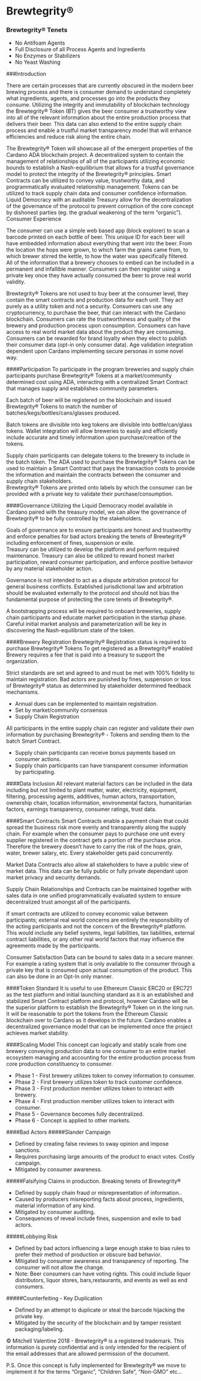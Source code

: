 # Brewtegrity®
### Brewtegrity® Tenets 
- No Antifoam Agents 
- Full Disclosure of all Process Agents and Ingredients 
- No Enzymes or Stabilizers 
- No Yeast Washing

###Introduction 

There are certain processes that are currently obscured in the modern beer brewing process and there is consumer demand to understand completely what ingredients, agents, and processes go into the products they consume.  Utilizing the integrity and immutability of blockchain technology the Brewtegrity® Token (BT) gives the beer consumer a trustworthy view into all of the relevant information about the entire production process that delivers their beer.  This data can also extend to the entire supply chain process and enable a trustful market transparency model that will enhance efficiencies and reduce risk along the entire chain.

The Brewtegrity® Token will showcase all of the emergent properties of the Cardano ADA blockchain project.  A decentralized system to contain the management of relationships of all of the participants utilizing economic bounds to establish a Nash-equilibrium that allows for a trustful governance model to protect the integrity of the Brewtegrity® principles.  Smart Contracts can be utilized to convey value, trustworthy data, and programmatically evaluated relationship management. Tokens can be utilized to track supply chain data and consumer confidence information.  Liquid Democracy with an auditable Treasury allow for the decentralization of the governance of the protocol to prevent corruption of the core concept by dishonest parties (eg. the gradual weakening of the term “organic”). 
Consumer Experience

The consumer can use a simple web based app (block explorer) to scan a barcode printed on each bottle of beer.  This unique ID for each beer will have embedded information about everything that went into the beer.  From the location the hops were grown, to which farm the grains came from, to which brewer stirred the kettle, to how the water was specifically filtered.  All of the information that a brewery chooses to embed can be included in a permanent and infallible manner. Consumers can then register using a private key once they have actually consumed the beer to prove real world validity. 

Brewtegrity® Tokens are not used to buy beer at the consumer level, they contain the smart contracts and production data for each unit. They act purely as a utility token and not a security.
Consumers can use any cryptocurrency, to purchase the beer, that can interact with the Cardano blockchain.
Consumers can rate the trustworthiness and quality of the brewery and production process upon consumption. 
Consumers can have access to real world market data about the product they are consuming.
Consumers can be rewarded for brand loyalty when they elect to publish their consumer data (opt-in only consumer data).
Age validation integration dependent upon Cardano implementing secure personas in some novel way. 

####Participation
To participate in the program breweries and supply chain participants purchase Brewtegrity® Tokens at a market/community determined cost using ADA, interacting with a centralized Smart Contract that manages supply and establishes community parameters.

Each batch of beer will be registered on the blockchain and issued Brewtegrity® Tokens to match the number of batches/kegs/bottles/cans/glasses produced.  

Batch tokens are divisible into keg tokens are divisible into bottle/can/glass tokens.
Wallet integration will allow breweries to easily and efficiently include accurate and timely information upon purchase/creation of the tokens. 

Supply chain participants can delegate tokens to the brewery to include in the batch token. 
The ADA used to purchase the Brewtegrity® Tokens can be used to maintain a Smart Contract that pays the transaction costs to provide the information and maintain the contracts between the consumer and supply chain stakeholders.  
Brewtegrity® Tokens are printed onto labels by which the consumer can be provided with a private key to validate their purchase/consumption. 

####Governance
Utilizing the Liquid Democracy model available in Cardano paired with the treasury model, we can allow the governance of Brewtegrity® to be fully controlled by the stakeholders.

Goals of governance are to ensure participants are honest and trustworthy and enforce penalties for bad actors breaking the tenets of Brewtegrity® including enforcement of fines, suspension or exile.  
Treasury can be utilized to develop the platform and perform required maintenance. Treasury can also be utilized to reward honest market participation, reward consumer participation, and enforce positive behavior by any material stakeholder action.  

Governance is not intended to act as a dispute arbitration protocol for general business conflicts.  Established jurisdictional law and arbitration should be evaluated externally to the protocol and should not bias the fundamental purpose of protecting the core tenets of Brewtegrity®.  

A bootstrapping process will be required to onboard breweries, supply chain participants and educate market participation in the startup phase.  Careful initial market analysis and parameterization will be key in discovering the Nash-equilibrium state of the token.

####Brewery Registration
Brewtegrity® Registration status is required to purchase Brewtegrity® Tokens
To get registered as a Brewtegrity® enabled Brewery requires a fee that is paid into a treasury to support the organization.    

Strict standards are set and agreed to and must be met with 100% fidelity to maintain registration.
Bad actors are punished by fines, suspension or loss of Brewtegrity® status as determined by stakeholder determined feedback mechanisms.
- Annual dues can be implemented to maintain registration.
- Set by market/community consensus
- Supply Chain Registration

All participants in the entire supply chain can register and validate their own information by purchasing Brewtegrity® - Tokens and sending them to the batch Smart Contract.
- Supply chain participants can receive bonus payments based on consumer actions.
- Supply chain participants can have transparent consumer information by participating. 

####Data Inclusion
All relevant material factors can be included in the data including but not limited to plant matter, water, electricity, equipment, filtering, processing agents, additives, human actors, transportation, ownership chain, location information, environmental factors, humanitarian factors, earnings transparency, consumer ratings, trust data.

####Smart Contracts
Smart Contracts enable a payment chain that could spread the business risk more evenly and transparently along the supply chain.  For example when the consumer pays to purchase one unit every supplier registered in the contract gets a portion of the purchase price.  Therefore the brewery doesn’t have to carry the risk of the hops, grain, water, brewer salary, etc.  Every stakeholder gets paid concurrently.  

Market Data Contracts also allow all stakeholders to have a public view of market data.  This data can be fully public or fully private dependant upon market privacy and security demands. 

Supply Chain Relationships and Contracts can be maintained together with sales data in one unified programmatically evaluated system to ensure decentralized trust amongst all of the participants.

If smart contracts are utilized to convey economic value between participants; external real world concerns are entirely the responsibility of the acting participants and not the concern of the Brewtegrity® platform. This would include any belief systems, legal liabilities, tax liabilities, external contract liabilities, or any other real world factors that may influence the agreements made by the participants.  

Consumer Satisfaction Data can be bound to sales data in a secure manner.  For example a rating system that is only available to the consumer through a private key that is consumed upon actual consumption of the product.  This can also be done in an Opt-In only manner.

####Token Standard
It is useful to use Ethereum Classic ERC20 or ERC721 as the test platform and initial launching standard as it is an established and stabilized Smart Contract platform and protocol, however Cardano will be the superior platform to establish the Brewtegrity® Token on in the long run.  It will be reasonable to port the tokens from the Ethereum Classic blockchain over to Cardano as it develops in the future.  Cardano enables a decentralized governance model that can be implemented once the project achieves market stability. 

####Scaling Model
This concept can logically and stably scale from one brewery conveying production data to one consumer to an entire market ecosystem managing and accounting for the entire production process from core production constituency to consumer.

- Phase 1 - First brewery utilizes token to convey information to consumer. 
- Phase 2 - First brewery utilizes token to track customer confidence.
- Phase 3 - First production member utilizes token to interact with brewery.
- Phase 4 - First production member utilizes token to interact with consumer.
- Phase 5 - Governance becomes fully decentralized.
- Phase 6 - Concept is applied to other markets.

####Bad Actors
#####Slander Campaign
- Defined by creating false reviews to sway opinion and impose sanctions. 
- Requires purchasing large amounts of the product to enact votes.  Costly campaign.
- Mitigated by consumer awareness.

#####Falsifying Claims in production. Breaking tenets of Brewtegrity®
- Defined by supply chain fraud or misrepresentation of information.. 
- Caused by producers misreporting facts about process, ingredients, material information of any kind.
- Mitigated by consumer auditing. 
- Consequences of reveal include fines, suspension and exile to bad actors.

#####Lobbying Risk
- Defined by bad actors influencing a large enough stake to bias rules to prefer their method of production or obscure bad behavior. 
- Mitigated by consumer awareness and transparency of reporting.  The consumer will not allow the change.  
- Note: Beer consumers can have voting rights. This could include liquor distributors, liquor stores, bars,restaurants, and events as well as end consumers. 

#####Counterfeiting - Key Duplication
- Defined by an attempt to duplicate or steal the barcode hijacking the private key. 
- Mitigated by the security of the blockchain and by tamper resistant packaging/labeling. 



© Mitchell Valentine 2018 -  Brewtegrity® is a registered trademark.  This information is purely confidential and is only intended for the recipient of the email addresses that are allowed permission of the document. 

P.S.  Once this concept is fully implemented for Brewtegrity® we move to implement it for the terms “Organic”, “Children Safe”, “Non-GMO” etc...
